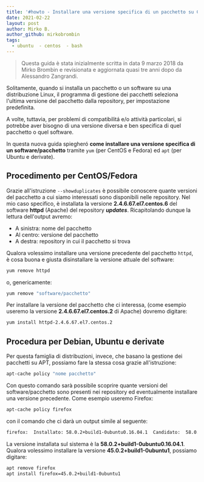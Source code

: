```yaml
---
title: '#howto - Installare una versione specifica di un pacchetto su CentOS, Fedora, Debian, Ubuntu e derivate'
date: 2021-02-22
layout: post
author: Mirko B.
author_github: mirkobrombin
tags:
  - ubuntu  - centos  - bash
---
```

> Questa guida è stata inizialmente scritta in data 9 marzo 2018 da Mirko Brombin e revisionata e aggiornata quasi tre anni dopo da Alessandro Zangrandi.

Solitamente, quando si installa un pacchetto o un software su una distribuzione Linux, il programma di gestione dei pacchetti seleziona l'ultima versione del pacchetto dalla repository, per impostazione predefinita.

A volte, tuttavia, per problemi di compatibilitá e/o attività particolari, si potrebbe aver bisogno di una versione diversa e ben specifica di quel pacchetto o quel software.

In questa nuova guida spiegheró **come installare una versione specifica di un software/pacchetto** tramite `yum` (per CentOS e Fedora) ed `apt` (per Ubuntu e derivate).

## Procedimento per CentOS/Fedora

Grazie all'istruzione `--showduplicates` è possibile conoscere quante versioni del pacchetto a cui siamo interessati sono disponibili nelle repository. Nel mio caso specifico, è installata la versione  <strong>2.4.6.67.el7.centos.6</strong> del software <strong>httpd</strong> (Apache) del repository <strong><em>updates</em></strong>. Ricapitolando dunque la lettura dell'output avremo:

<ul>
	<li>A sinistra: nome del pacchetto</li>
    <li>Al centro: versione del pacchetto</li>
    <li>A destra: repository in cui il pacchetto si trova</li>
</ul>

Qualora volessimo installare una versione precedente del pacchetto `httpd`, è cosa buona e giusta disinstallare la versione attuale del software:
```bash
yum remove httpd
```
o, genericamente:
```bash
yum remove "software/pacchetto"
```

Per installare la versione del pacchetto che ci interessa, (come esempio useremo la versione <strong>2.4.6.67.el7.centos.2</strong> di Apache) dovremo digitare:
```bash
yum install httpd-2.4.6.67.el7.centos.2
```
## Procedura per Debian, Ubuntu e derivate

Per questa famiglia di distribuzioni, invece, che basano la gestione dei pacchetti su APT, possiamo fare la stessa cosa grazie all'istruzione:
```bash
apt-cache policy "nome pacchetto"
```
Con questo comando sarà possibile scoprire quante versioni del software/pacchetto sono presenti nei repository ed eventualmente installare una versione precedente. Come esempio useremo Firefox:
```bash
apt-cache policy firefox
```
con il comando che ci darà un output simile al seguente:
```bash
firefox:  Installato: 58.0.2+build1-0ubuntu0.16.04.1  Candidato:  58.0.2+build1-0ubuntu0.16.04.1  Tabella versione: *** 58.0.2+build1-0ubuntu0.16.04.1 500        500 http://de.archive.ubuntu.com/ubuntu xenial-updates/main amd64 Packages        500 http://security.ubuntu.com/ubuntu xenial-security/main amd64 Packages        100 /var/lib/dpkg/status     45.0.2+build1-0ubuntu1 500        500 http://de.archive.ubuntu.com/ubuntu xenial/main amd64 Packages
```
La versione installata sul sistema è la <strong>58.0.2+build1-0ubuntu0.16.04.1</strong>. Qualora volessimo installare la versione <strong>45.0.2+build1-0ubuntu1</strong>, possiamo digitare:
```bash
apt remove firefox
apt install firefox=45.0.2+build1-0ubuntu1
```

